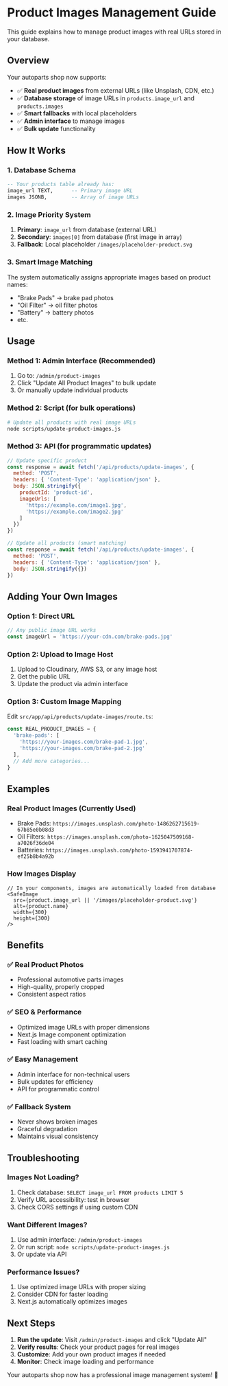 # Product Images Management Guide

This guide explains how to manage product images with real URLs stored in your database.

## Overview

Your autoparts shop now supports:
- ✅ **Real product images** from external URLs (like Unsplash, CDN, etc.)
- ✅ **Database storage** of image URLs in `products.image_url` and `products.images`
- ✅ **Smart fallbacks** with local placeholders
- ✅ **Admin interface** to manage images
- ✅ **Bulk update** functionality

## How It Works

### 1. Database Schema
```sql
-- Your products table already has:
image_url TEXT,      -- Primary image URL
images JSONB,        -- Array of image URLs
```

### 2. Image Priority System
1. **Primary**: `image_url` from database (external URL)
2. **Secondary**: `images[0]` from database (first image in array)
3. **Fallback**: Local placeholder `/images/placeholder-product.svg`

### 3. Smart Image Matching
The system automatically assigns appropriate images based on product names:
- "Brake Pads" → brake pad photos
- "Oil Filter" → oil filter photos
- "Battery" → battery photos
- etc.

## Usage

### Method 1: Admin Interface (Recommended)
1. Go to: `/admin/product-images`
2. Click "Update All Product Images" to bulk update
3. Or manually update individual products

### Method 2: Script (for bulk operations)
```bash
# Update all products with real image URLs
node scripts/update-product-images.js
```

### Method 3: API (for programmatic updates)
```javascript
// Update specific product
const response = await fetch('/api/products/update-images', {
  method: 'POST',
  headers: { 'Content-Type': 'application/json' },
  body: JSON.stringify({
    productId: 'product-id',
    imageUrls: [
      'https://example.com/image1.jpg',
      'https://example.com/image2.jpg'
    ]
  })
})

// Update all products (smart matching)
const response = await fetch('/api/products/update-images', {
  method: 'POST',
  headers: { 'Content-Type': 'application/json' },
  body: JSON.stringify({})
})
```

## Adding Your Own Images

### Option 1: Direct URL
```javascript
// Any public image URL works
const imageUrl = 'https://your-cdn.com/brake-pads.jpg'
```

### Option 2: Upload to Image Host
1. Upload to Cloudinary, AWS S3, or any image host
2. Get the public URL
3. Update the product via admin interface

### Option 3: Custom Image Mapping
Edit `src/app/api/products/update-images/route.ts`:
```javascript
const REAL_PRODUCT_IMAGES = {
  'brake-pads': [
    'https://your-images.com/brake-pad-1.jpg',
    'https://your-images.com/brake-pad-2.jpg'
  ],
  // Add more categories...
}
```

## Examples

### Real Product Images (Currently Used)
- Brake Pads: `https://images.unsplash.com/photo-1486262715619-67b85e0b08d3`
- Oil Filters: `https://images.unsplash.com/photo-1625047509168-a7026f36de04`
- Batteries: `https://images.unsplash.com/photo-1593941707874-ef25b8b4a92b`

### How Images Display
```tsx
// In your components, images are automatically loaded from database
<SafeImage
  src={product.image_url || '/images/placeholder-product.svg'}
  alt={product.name}
  width={300}
  height={300}
/>
```

## Benefits

### ✅ Real Product Photos
- Professional automotive parts images
- High-quality, properly cropped
- Consistent aspect ratios

### ✅ SEO & Performance
- Optimized image URLs with proper dimensions
- Next.js Image component optimization
- Fast loading with smart caching

### ✅ Easy Management
- Admin interface for non-technical users
- Bulk updates for efficiency
- API for programmatic control

### ✅ Fallback System
- Never shows broken images
- Graceful degradation
- Maintains visual consistency

## Troubleshooting

### Images Not Loading?
1. Check database: `SELECT image_url FROM products LIMIT 5`
2. Verify URL accessibility: test in browser
3. Check CORS settings if using custom CDN

### Want Different Images?
1. Use admin interface: `/admin/product-images`
2. Or run script: `node scripts/update-product-images.js`
3. Or update via API

### Performance Issues?
1. Use optimized image URLs with proper sizing
2. Consider CDN for faster loading
3. Next.js automatically optimizes images

## Next Steps

1. **Run the update**: Visit `/admin/product-images` and click "Update All"
2. **Verify results**: Check your product pages for real images
3. **Customize**: Add your own product images if needed
4. **Monitor**: Check image loading and performance

Your autoparts shop now has a professional image management system! 🚀 
